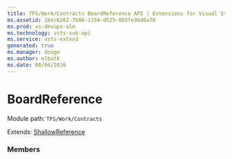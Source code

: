 ```yaml
---
title: TFS/Work/Contracts BoardReference API | Extensions for Visual Studio Team Services
ms.assetid: 16ec6262-7b86-1334-d525-0b5fe36d6a78
ms.prod: vs-devops-alm
ms.technology: vsts-sub-api
ms.service: vsts-extend
generated: true
ms.manager: douge
ms.author: elbatk
ms.date: 08/04/2016
---
```


# BoardReference

Module path: `TFS/Work/Contracts`

Extends: [ShallowReference](../../../TFS/Work/Contracts/ShallowReference.md)

### Members


